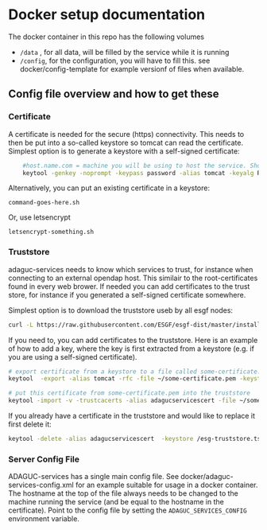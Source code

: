 # Docker setup documentation

The docker container in this repo has the following volumes

- `/data` , for all data, will be filled by the service while it is running
- `/config`, for the configuration, you will have to fill this. see docker/config-template for example versionf of files when available.

## Config file overview and how to get these

### Certificate

A certificate is needed for the secure (https) connectivity. This needs to then be put into a so-called keystore so tomcat can read the certificate. Simplest option is to generate a keystore with a self-signed certificate:

```sh
    #host.name.com = machine you will be using to host the service. Should be a valid dns entry.
    keytool -genkey -noprompt -keypass password -alias tomcat -keyalg RSA -storepass password -keystore keystore.jks -dname CN=host.domain.com
```

Alternatively, you can put an existing certificate in a keystore:

    command-goes-here.sh

Or, use letsencrypt

    letsencrypt-something.sh

### Truststore

adaguc-services needs to know which services to trust, for instance when connecting to an external opendap host. This similair to the root-certificates found in every web brower. If needed you can add certificates to the trust store, for instance if you generated a self-signed certificate somewhere.

Simplest option is to download the truststore useb by all esgf nodes:

```sh
curl -L https://raw.githubusercontent.com/ESGF/esgf-dist/master/installer/certs/esg-truststore.ts > esg-truststore.ts
```

If you need to, you can add certificates to the truststore. Here is an example of how to add a key, where the key is first extracted from a keystore (e.g. if you are using a self-signed certificate).

```sh
# export certificate from a keystore to a file called some-certificate.pem
keytool  -export -alias tomcat -rfc -file ~/some-certificate.pem -keystore keystore.jks -storepass password

# put this certificate from some-certificate.pem into the truststore
keytool -import -v -trustcacerts -alias adagucservicescert -file ~/some-certificate.pem -keystore truststore.ts -storepass changeit -noprompt
```

If you already have a certificate in the truststore and would like to replace it first delete it:
```sh
keytool -delete -alias adagucservicescert  -keystore /esg-truststore.ts -storepass changeit -noprompt
```


### Server Config File

ADAGUC-services has a single main config file. See docker/adaguc-services-config.xml for an example suitable for usage in a docker container. The hostname at the top of the file always needs to be changed to the machine running the service (and be equal to the hostname in the certificate). Point to the config file by setting the `ADAGUC_SERVICES_CONFIG` environment variable.
